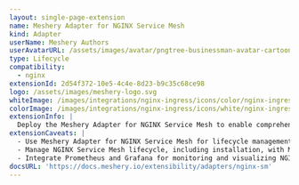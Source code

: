 ```yaml
---
layout: single-page-extension
name: Meshery Adapter for NGINX Service Mesh
kind: Adapter
userName: Meshery Authors
userAvatarURL: /assets/images/avatar/pngtree-businessman-avatar-cartoon-style-png-image_1953664.jpg
type: Lifecycle
compatibility: 
  - nginx
extensionId: 2d54f372-10e5-4c4e-8d23-b9c35c68ce98
logo: /assets/images/meshery-logo.svg
whiteImage: /images/integrations/nginx-ingress/icons/color/nginx-ingress-color.svg
colorImage: /images/integrations/nginx-ingress/icons/white/nginx-ingress-white.svg
extensionInfo: |
  Deploy the Meshery Adapter for NGINX Service Mesh to enable comprehensive lifecycle management of NGINX service meshes.
extensionCaveats: |
  - Use Meshery Adapter for NGINX Service Mesh for lifecycle management of NGINX Service Mesh deployments.
  - Manage NGINX Service Mesh lifecycle, including installation, with Meshery Adapter for NGINX Service Mesh.
  - Integrate Prometheus and Grafana for monitoring and visualizing NGINX Service Mesh performance metrics.
docsURL: 'https://docs.meshery.io/extensibility/adapters/nginx-sm'
---
```

